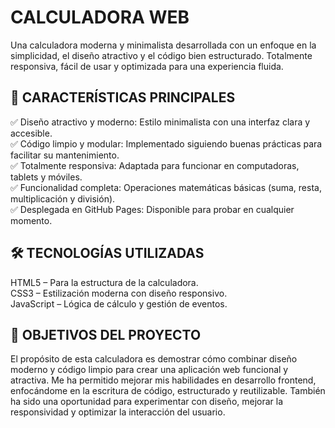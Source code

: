 # **CALCULADORA WEB**
Una calculadora moderna y minimalista desarrollada con un enfoque en la simplicidad, el diseño atractivo y el código bien estructurado. Totalmente responsiva, fácil de usar y optimizada para una experiencia fluida. 


## 🚀 **CARACTERÍSTICAS PRINCIPALES**
✅ Diseño atractivo y moderno: Estilo minimalista con una interfaz clara y accesible.  
✅ Código limpio y modular: Implementado siguiendo buenas prácticas para facilitar su mantenimiento.  
✅ Totalmente responsiva: Adaptada para funcionar en computadoras, tablets y móviles.  
✅ Funcionalidad completa: Operaciones matemáticas básicas (suma, resta, multiplicación y división).  
✅ Desplegada en GitHub Pages: Disponible para probar en cualquier momento.  


## 🛠 **TECNOLOGÍAS UTILIZADAS**
HTML5 – Para la estructura de la calculadora.  
CSS3 – Estilización moderna con diseño responsivo.  
JavaScript – Lógica de cálculo y gestión de eventos.  


## 🎯 **OBJETIVOS DEL PROYECTO**
El propósito de esta calculadora es demostrar cómo combinar diseño moderno y código limpio para crear una aplicación web funcional y atractiva. Me ha permitido mejorar mis habilidades en desarrollo frontend, enfocándome en la escritura de código, estructurado y reutilizable. También ha sido una oportunidad para experimentar con diseño, mejorar la responsividad y optimizar la interacción del usuario.
